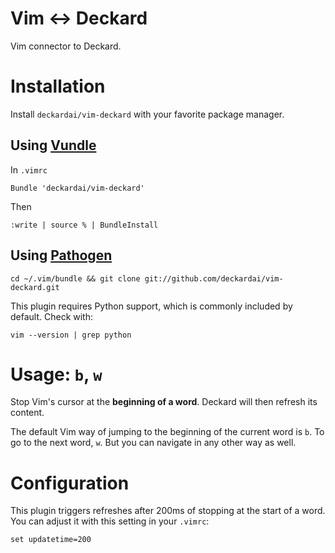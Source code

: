 # Vim <-> Deckard

Vim connector to Deckard.

# Installation

Install `deckardai/vim-deckard` with your favorite package manager.

## Using [Vundle](https://github.com/gmarik/vundle)

In `.vimrc`

    Bundle 'deckardai/vim-deckard'
  
Then

    :write | source % | BundleInstall

## Using [Pathogen](https://github.com/tpope/vim-pathogen)

  `cd ~/.vim/bundle && git clone git://github.com/deckardai/vim-deckard.git`


This plugin requires Python support, which is commonly included by default. Check with: 

    vim --version | grep python

# Usage: `b`, `w`

Stop Vim's cursor at the **beginning of a word**.
Deckard will then refresh its content.

The default Vim way of jumping to the beginning of the current word is `b`. To go to the next word, `w`. But you can navigate in any other way as well.

# Configuration

This plugin triggers refreshes after 200ms of stopping at the start of a word. You can adjust it with this setting in your `.vimrc`:

    set updatetime=200

